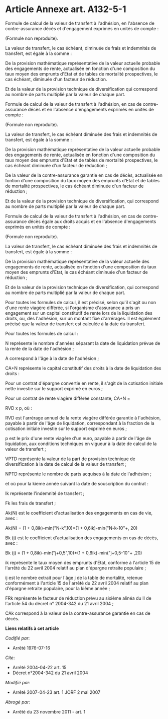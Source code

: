 # Article Annexe art. A132-5-1

Formule de calcul de la valeur de transfert à l'adhésion, en l'absence de contre-assurance décès et d'engagement exprimés en
unités de compte :

(Formule non reproduite).

La valeur de transfert, le cas échéant, diminuée de frais et indemnités de transfert, est égale à la somme :

De la provision mathématique représentative de la valeur actuelle probable des engagements de rente, actualisée en fonction
d'une composition du taux moyen des emprunts d'Etat et de tables de mortalité prospectives, le cas échéant, diminuée d'un
facteur de réduction.

Et de la valeur de la provision technique de diversification qui correspond au nombre de parts multiplié par la valeur de
chaque part.

Formule de calcul de la valeur de transfert à l'adhésion, en cas de contre-assurance décès et en l'absence d'engagements
exprimés en unités de compte :

(Formule non reproduite).

La valeur de transfert, le cas échéant diminuée des frais et indemnités de transfert, est égale à la somme :

De la provision mathématique représentative de la valeur actuelle probable des engagements de rente, actualisée en fonction
d'une composition du taux moyen des emprunts d'Etat et de tables de mortalité prospectives, le cas échéant diminuée d'un
facteur de réduction ;

De la valeur de la contre-assurance garantie en cas de décès, actualisée en fontion d'une composition du taux moyen des
emprunts d'Etat et de tables de mortalité prospectives, le cas échéant diminuée d'un facteur de réduction ;

Et de la valeur de la provision technique de diversification, qui correspond au nombre de parts multiplié par la valeur de
chaque part.

Formule de calcul de la valeur de transfert à l'adhésion, en cas de contre-assurance décès égale aux droits acquis et en
l'absence d'engagements exprimés en unités de compte :

(Formule non reproduite).

La valeur de transfert, le cas échéant diminuée des frais et indemnités de transfert, est égale à la somme :

De la provision mathématique représentative de la valeur actuelle des engagements de rente, actualisée en fonction d'une
composition du taux moyen des emprunts d'Etat, le cas échéant diminuée d'un facteur de réduction ;

Et de la valeur de la provision technique de diversification, qui correspond au nombre de parts multiplié par la valeur de
chaque part.

Pour toutes les formules de calcul, il est précisé, selon qu'il s'agit ou non d'une rente viagère différée, si l'organisme
d'assurance a pris un engagement sur un capital constitutif de rente lors de la liquidation des droits, ou, dès l'adhésion,
sur un montant fixe d'arrérages. Il est également précisé que la valeur de transfert est calculée à la date du transfert.

Pour toutes les formules de calcul :

N représente le nombre d'années séparant la date de liquidation prévue de la rente de la date de l'adhésion ;

A correspond à l'âge à la date de l'adhésion ;

CA+N représente le capital constitutif des droits à la date de liquidation des droits :

Pour un contrat d'épargne convertie en rente, il s'agit de la cotisation initiale nette investie sur le support exprimé en
euros ;

Pour un contrat de rente viagère différée constante, CA+N =

RVD x p, où :

RVD est l'arrérage annuel de la rente viagère différée garantie à l'adhésion, payable à partir de l'âge de liquidation,
correspondant à la fraction de la cotisation initiale investie sur le support exprimé en euros ;

p est le prix d'une rente viagère d'un euro, payable à partir de l'âge de liquidation, aux conditions techniques en vigueur à
la date de calcul de la valeur de transfert ;

VPTD représente la valeur de la part de provision technique de diversification à la date de calcul de la valeur de
transfert ;

NPTD représente le nombre de parts acquises à la date de l'adhésion ;

et où pour la kieme année suivant la date de souscription du contrat :

Ik représente l'indemnité de transfert ;

Fk les frais de transfert ;

Ak(N) est le coefficient d'actualisation des engagements en cas de vie, avec :

Ak(N) = (1 + 0,8ik)-min("N-k",10)*(1 + 0,6ik)-min("N-k-10"+, 20)

Bk (j) est le coefficient d'actualisation des engagements en cas de décès, avec :

Bk (j) = (1 + 0,8ik)-min("j+0,5",10)*(1 + 0,6ik)-min("j+0,5-10"+ ,20)

ik représente le taux moyen des emprunts d'Etat, conforme à l'article 15 de l'arrêté du 22 avril 2004 relatif au plan
d'épargne retraite populaire ;

ij est le nombre extrait pour l'âge j de la table de mortalité, retenue conformément à l'article 15 de l'arrêté du 22 avril
2004 relatif au plan d'épargne retraite populaire, pour la kième année ;

FRk représente le facteur de réduction prévu au sixième alinéa du II de l'article 54 du décret n° 2004-342 du 21 avril 2004 ;

CAk correspond à la valeur de la contre-assurance garantie en cas de décès.

**Liens relatifs à cet article**

_Codifié par_:

  - Arrêté 1976-07-16

_Cite_:

  - Arrêté 2004-04-22 art. 15
  - Décret n°2004-342 du 21 avril 2004

_Modifié par_:

  - Arrêté 2007-04-23 art. 1 JORF 2 mai 2007

_Abrogé par_:

  - Arrêté du 23 novembre 2011 - art. 1
